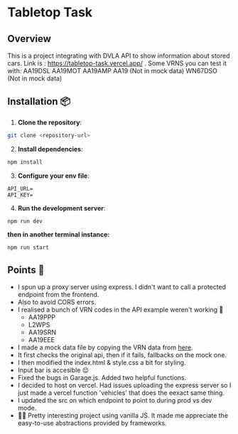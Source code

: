 # Tabletop Task

## Overview

This is a project integrating with DVLA API to show information about stored cars.
Link is : https://tabletop-task.vercel.app/ .
Some VRNS you can test it with:
AA19DSL
AA19MOT
AA19AMP
AA19 (Not in mock data)
WN67DSO (Not in mock data)

## Installation 📦

1. **Clone the repository**:

```bash
git clone <repository-url>
```

2. **Install dependencies**:

```bash
npm install
```

3. **Configure your env file**:

```env
API_URL=
API_KEY=
```

4. **Run the development server**:

```bash
npm run dev
```

**then in another terminal instance:**

```bash
npm run start
```

## Points 🌟

- I spun up a proxy server using express. I didn't want to call a protected endpoint from the frontend.
- Also to avoid CORS errors. 
- I realised a bunch of VRN codes in the API example weren't working 🫤
  - AA19PPP
  - L2WPS
  - AA19SRN
  - AA19EEE
- I made a mock data file by copying the VRN data from [here](https://developer-portal.driver-vehicle-licensing.api.gov.uk/apis/vehicle-enquiry-service/mock-responses.html#ves-api-test-environment).
- It first checks the original api, then if it fails, fallbacks on the mock one.
- I then modified the index.html & style.css a bit for styling.
- Input bar is accesible 😌
- Fixed the bugs in Garage.js. Added two helpful functions.
- I decided to host on vercel. Had issues uploading the express server so I just made a vercel function 'vehicles' that does the eexact same thing.
- I updated the src on which endpoint to point to during prod vs dev mode.
- 👍🏾 Pretty interesting project using vanilla JS. It made me appreciate the easy-to-use abstractions provided by frameworks.
